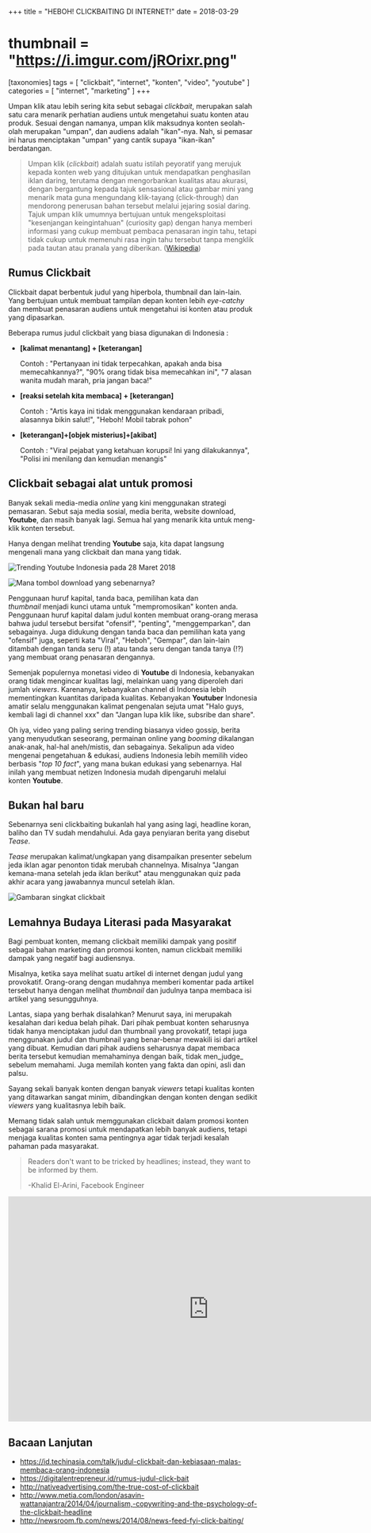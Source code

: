 +++
title = "HEBOH! CLICKBAITING DI INTERNET!"
date =  2018-03-29
# thumbnail = "https://i.imgur.com/jROrixr.png"

[taxonomies]
tags = [
  "clickbait",
  "internet",
  "konten",
  "video",
  "youtube"
]
categories = [
  "internet",
  "marketing"
]
+++

Umpan klik atau lebih sering kita sebut sebagai _clickbait_, merupakan salah satu cara menarik perhatian audiens untuk mengetahui suatu konten atau produk. Sesuai dengan namanya, umpan klik maksudnya konten seolah-olah merupakan "umpan", dan audiens adalah "ikan"-nya. Nah, si pemasar ini harus menciptakan "umpan" yang cantik supaya "ikan-ikan" berdatangan.

> Umpan klik (_clickbait_) adalah suatu istilah peyoratif yang merujuk kepada konten web yang ditujukan untuk mendapatkan penghasilan iklan daring, terutama dengan mengorbankan kualitas atau akurasi, dengan bergantung kepada tajuk sensasional atau gambar mini yang menarik mata guna mengundang klik-tayang (click-through) dan mendorong penerusan bahan tersebut melalui jejaring sosial daring. Tajuk umpan klik umumnya bertujuan untuk mengeksploitasi "kesenjangan keingintahuan" (curiosity gap) dengan hanya memberi informasi yang cukup membuat pembaca penasaran ingin tahu, tetapi tidak cukup untuk memenuhi rasa ingin tahu tersebut tanpa mengklik pada tautan atau pranala yang diberikan. ([Wikipedia](https://id.wikipedia.org/wiki/Umpan_klik))

## Rumus Clickbait

Clickbait dapat berbentuk judul yang hiperbola, thumbnail dan lain-lain. Yang bertujuan untuk membuat tampilan depan konten lebih _eye-catchy_ dan membuat penasaran audiens untuk mengetahui isi konten atau produk yang dipasarkan.

Beberapa rumus judul clickbait yang biasa digunakan di Indonesia :

  - **[kalimat menantang] + [keterangan]**
  
    Contoh : "Pertanyaan ini tidak terpecahkan, apakah anda bisa memecahkannya?", "90% orang tidak bisa memecahkan ini", "7 alasan wanita mudah marah, pria jangan baca!"
  - **[reaksi setelah kita membaca] + [keterangan]**
  
    Contoh : "Artis kaya ini tidak menggunakan kendaraan pribadi, alasannya bikin salut!", "Heboh! Mobil tabrak pohon"
  - **[keterangan]+[objek misterius]+[akibat]**
  
    Contoh : "Viral pejabat yang ketahuan korupsi! Ini yang dilakukannya", "Polisi ini menilang dan kemudian menangis"

## Clickbait sebagai alat untuk promosi

Banyak sekali media-media _online_ yang kini menggunakan strategi pemasaran. Sebut saja media sosial, media berita, website download, **Youtube**, dan masih banyak lagi. Semua hal yang menarik kita untuk meng-klik konten tersebut.

Hanya dengan melihat trending **Youtube** saja, kita dapat langsung mengenali mana yang clickbait dan mana yang tidak.

![Trending Youtube Indonesia pada 28 Maret 2018](https://i.imgur.com/LMe0QGZ.png)

![Mana tombol download yang sebenarnya?](http://4.bp.blogspot.com/-cV0uoAIAZJU/UabbaPffz5I/AAAAAAAARmE/wjj-L-OLZPY/s1600/tusfiles.jpg)

Penggunaan huruf kapital, tanda baca, pemilihan kata dan _thumbnail_ menjadi kunci utama untuk "mempromosikan" konten anda. Penggunaan huruf kapital dalam judul konten membuat orang-orang merasa bahwa judul tersebut bersifat "ofensif", "penting", "menggemparkan", dan sebagainya. Juga didukung dengan tanda baca dan pemilihan kata yang "ofensif" juga, seperti kata "Viral", "Heboh", "Gempar", dan lain-lain ditambah dengan tanda seru (!) atau tanda seru dengan tanda tanya (!?) yang membuat orang penasaran dengannya.

Semenjak populernya monetasi video di **Youtube** di Indonesia, kebanyakan orang tidak mengincar kualitas lagi, melainkan uang yang diperoleh dari jumlah _viewers_. Karenanya, kebanyakan channel di Indonesia lebih mementingkan kuantitas daripada kualitas. Kebanyakan **Youtuber** Indonesia amatir selalu menggunakan kalimat pengenalan sejuta umat "Halo guys, kembali lagi di channel xxx" dan "Jangan lupa klik like, subsribe dan share".

Oh iya, video yang paling sering trending biasanya video gossip, berita yang menyudutkan seseorang, permainan online yang _booming_ dikalangan anak-anak, hal-hal aneh/mistis, dan sebagainya. Sekalipun ada video mengenai pengetahuan & edukasi, audiens Indonesia lebih memilih video berbasis "_top 10 fact_", yang mana bukan edukasi yang sebenarnya. Hal inilah yang membuat netizen Indonesia mudah dipengaruhi melalui konten **Youtube**.

## Bukan hal baru

Sebenarnya seni clickbaiting bukanlah hal yang asing lagi, headline koran, baliho dan TV sudah mendahului. Ada gaya penyiaran berita yang disebut _Tease_.

_Tease_ merupakan kalimat/ungkapan yang disampaikan presenter sebelum jeda iklan agar penonton tidak merubah channelnya. Misalnya "Jangan kemana-mana setelah jeda iklan berikut" atau menggunakan quiz pada akhir acara yang jawabannya muncul setelah iklan.

![Gambaran singkat clickbait](https://i.imgur.com/YkY4mh1.png)

## Lemahnya Budaya Literasi pada Masyarakat

Bagi pembuat konten, memang clickbait memiliki dampak yang positif sebagai bahan marketing dan promosi konten, namun clickbait memiliki dampak yang negatif bagi audiensnya.

Misalnya, ketika saya melihat suatu artikel di internet dengan judul yang provokatif. Orang-orang dengan mudahnya memberi komentar pada artikel tersebut hanya dengan melihat _thumbnail_ dan judulnya tanpa membaca isi artikel yang sesungguhnya.

Lantas, siapa yang berhak disalahkan? Menurut saya, ini merupakah kesalahan dari kedua belah pihak. Dari pihak pembuat konten seharusnya tidak hanya menciptakan judul dan thumbnail yang provokatif, tetapi juga menggunakan judul dan thumbnail yang benar-benar mewakili isi dari artikel yang dibuat. Kemudian dari pihak audiens seharusnya dapat membaca berita tersebut kemudian memahaminya dengan baik, tidak men_judge_ sebelum memahami. Juga memilah konten yang fakta dan opini, asli dan palsu.

Sayang sekali banyak konten dengan banyak _viewers_ tetapi kualitas konten yang ditawarkan sangat minim, dibandingkan dengan konten dengan sedikit _viewers_ yang kualitasnya lebih baik.

Memang tidak salah untuk memggunakan clickbait dalam promosi konten sebagai sarana promosi untuk mendapatkan lebih banyak audiens, tetapi menjaga kualitas konten sama pentingnya agar tidak terjadi kesalah pahaman pada masyarakat.

> Readers don't want to be tricked by headlines; instead, they want to be informed by them.
> 
> -Khalid El-Arini, Facebook Engineer

<iframe width="807" height="454" src="https://www.youtube.com/embed/D37E-lQ-_t4" frameborder="0" allow="accelerometer; autoplay; encrypted-media; gyroscope; picture-in-picture" allowfullscreen></iframe>

## Bacaan Lanjutan

- https://id.techinasia.com/talk/judul-clickbait-dan-kebiasaan-malas-membaca-orang-indonesia
- https://digitalentrepreneur.id/rumus-judul-click-bait
- http://nativeadvertising.com/the-true-cost-of-clickbait
- http://www.metia.com/london/asavin-wattanajantra/2014/04/journalism,-copywriting-and-the-psychology-of-the-clickbait-headline
- http://newsroom.fb.com/news/2014/08/news-feed-fyi-click-baiting/